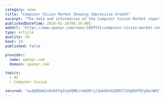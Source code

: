 ```yaml
---
category: news
title: "Computer Vision Market Showing Impressive Growth"
excerpt: "The data and information of the Computer Vision Market report not only helps business make data-driven decisions but also guarantees maximum return on investment (ROI). The report covers several ..."
publishedDateTime: 2020-01-16T06:34:00Z
webUrl: "https://www.openpr.com/news/1897531/computer-vision-market-showing-impressive-growth-keyence"
type: article
quality: 19
heat: 19
published: false

provider:
  name: openpr.com
  domain: openpr.com

topics:
  - AI
  - Computer Vision

secured: "uydpDEAA2x0sR5fgZsqVQMEzrw0ZDrj/Zwbb6t6ZUDhTJ2UgROf0IyQwcWD2TWxM6vraZkIvvAx5vAVAlxWXV/MtPrBHyXU+RpxMfVeUjKjl8mJs6DiaaFoh4DCFUXt3Erz92aNHDHd9FDpzSdIKT6aAcUXzO4J8kl2CNBKqB5Y5zYjWgJT97V39ljaEvc1N22V27RtWUP2FcRGzIyuR5AVfvtLXCmZe0LD4i7queBtwA8ci4uVgfJKzTLJrrJJzqTYzl75s4QvEm/NQO0arwBwAycdh53q0FK0atQVhzXBqgIF5+HyAsT8JbioSdIcZ;JCy1fBg3pBLDX2P9S/jj8g=="
---
```


